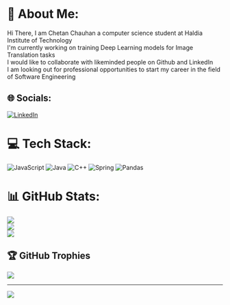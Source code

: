 


# 💫 About Me:
Hi There, I am Chetan Chauhan a computer science student at Haldia Institute of Technology <br>I'm currently working on training Deep Learning models for Image Translation tasks<br>I would like to collaborate with likeminded people on Github and LinkedIn<br>I am looking out for professional opportunities to start my career in the field of Software Engineering<br>


## 🌐 Socials:
[![LinkedIn](https://img.shields.io/badge/LinkedIn-%230077B5.svg?logo=linkedin&logoColor=white)](https://linkedin.com/in/https://www.linkedin.com/in/chetan-chauhan-134a71207/) 

# 💻 Tech Stack:
![JavaScript](https://img.shields.io/badge/javascript-%23323330.svg?style=for-the-badge&logo=javascript&logoColor=%23F7DF1E) ![Java](https://img.shields.io/badge/java-%23ED8B00.svg?style=for-the-badge&logo=openjdk&logoColor=white) ![C++](https://img.shields.io/badge/c++-%2300599C.svg?style=for-the-badge&logo=c%2B%2B&logoColor=white) ![Spring](https://img.shields.io/badge/spring-%236DB33F.svg?style=for-the-badge&logo=spring&logoColor=white) ![Pandas](https://img.shields.io/badge/pandas-%23150458.svg?style=for-the-badge&logo=pandas&logoColor=white)
# 📊 GitHub Stats:
![](https://github-readme-stats.vercel.app/api?username=ChauhanChetan3&theme=dark&hide_border=false&include_all_commits=true&count_private=false)<br/>
![](https://github-readme-streak-stats.herokuapp.com/?user=ChauhanChetan3&theme=dark&hide_border=false)<br/>
![](https://github-readme-stats.vercel.app/api/top-langs/?username=ChauhanChetan3&theme=dark&hide_border=false&include_all_commits=true&count_private=false&layout=compact)

## 🏆 GitHub Trophies
![](https://github-profile-trophy.vercel.app/?username=ChauhanChetan3&theme=radical&no-frame=false&no-bg=true&margin-w=4)

---
[![](https://visitcount.itsvg.in/api?id=ChauhanChetan3&icon=1&color=0)](https://visitcount.itsvg.in)
